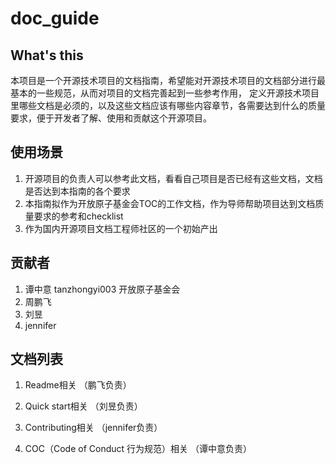 # doc_guide

## What's this
本项目是一个开源技术项目的文档指南，希望能对开源技术项目的文档部分进行最基本的一些规范，从而对项目的文档完善起到一些参考作用，
定义开源技术项目里哪些文档是必须的，以及这些文档应该有哪些内容章节，各需要达到什么的质量要求，便于开发者了解、使用和贡献这个开源项目。

## 使用场景
1. 开源项目的负责人可以参考此文档，看看自己项目是否已经有这些文档，文档是否达到本指南的各个要求
2. 本指南拟作为开放原子基金会TOC的工作文档，作为导师帮助项目达到文档质量要求的参考和checklist
3. 作为国内开源项目文档工程师社区的一个初始产出

## 贡献者
  1. 谭中意   tanzhongyi003   开放原子基金会
  2. 周鹏飞     
  3. 刘昱
  4. jennifer

## 文档列表

  1. Readme相关 （鹏飞负责）

  2. Quick start相关 （刘昱负责）

  3. Contributing相关 （jennifer负责）

  4. COC（Code of Conduct 行为规范）相关 （谭中意负责）
